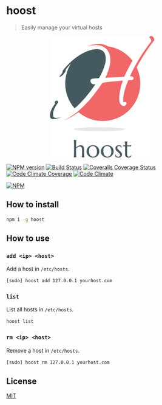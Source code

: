 # hoost

> Easily manage your virtual hosts

<div style="text-align: center">
  <img src="hoost-logo.png" alt="Hoost" />
</div>

[![NPM version][npm-version-image]][npm-version-url]
[![Build Status][travis-image]][travis-url]
[![Coveralls Coverage Status][coverage-image]][coverage-url]
[![Code Climate Coverage][codeclimate-coverage-image]][codeclimate-coverage-url]
[![Code Climate][codeclimate-image]][codeclimate-url]

[![NPM][nodei-image]][nodei-url]

## How to install

```sh
npm i -g hoost
```

## How to use

### `add <ip> <host>`

Add a host in `/etc/hosts`.

```sh
[sudo] hoost add 127.0.0.1 yourhost.com
```

### `list`

List all hosts in `/etc/hosts`.

```sh
hoost list
```

### `rm <ip> <host>`

Remove a host in `/etc/hosts`.

```sh
[sudo] hoost rm 127.0.0.1 yourhost.com
```

## License

[MIT](https://github.com/fdaciuk/hoost/blob/master/LICENSE)

[hoost-logo]: hoost-logo.png
[npm-version-image]: https://badge.fury.io/js/hoost.svg?style=flat
[npm-version-url]: http://badge.fury.io/js/hoost
[travis-image]: https://travis-ci.org/fdaciuk/hoost.svg
[travis-url]: https://travis-ci.org/fdaciuk/hoost
[coverage-image]: https://coveralls.io/repos/fdaciuk/hoost/badge.svg?branch=master
[coverage-url]: https://coveralls.io/r/fdaciuk/hoost?branch=master
[codeclimate-coverage-url]: https://codeclimate.com/github/fdaciuk/hoost
[codeclimate-coverage-image]: https://codeclimate.com/github/fdaciuk/hoost/badges/coverage.svg
[codeclimate-image]: https://codeclimate.com/github/fdaciuk/hoost/badges/gpa.svg
[codeclimate-url]: https://codeclimate.com/github/fdaciuk/hoost
[nodei-image]: https://nodei.co/npm/hoost.png?downloads=true&downloadRank=true&stars=true
[nodei-url]: https://nodei.co/npm/hoost/